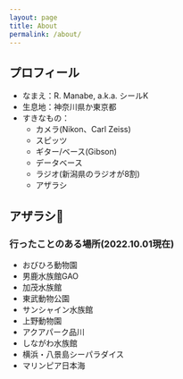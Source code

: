 ```yaml
---
layout: page
title: About
permalink: /about/
---
```


<!--
This is the base Jekyll theme. You can find out more info about customizing your Jekyll theme, as well as basic Jekyll usage documentation at [jekyllrb.com](https://jekyllrb.com/)

You can find the source code for Minima at GitHub:
[jekyll][jekyll-organization] /
[minima](https://github.com/jekyll/minima)

You can find the source code for Jekyll at GitHub:
[jekyll][jekyll-organization] /
[jekyll](https://github.com/jekyll/jekyll)


[jekyll-organization]: https://github.com/jekyll
-->

## プロフィール
- なまえ：R. Manabe, a.k.a. シールK
- 生息地：神奈川県か東京都
- すきなもの：
    - カメラ(Nikon、Carl Zeiss)
    - スピッツ
    - ギター/ベース(Gibson)
    - データベース
    - ラジオ(新潟県のラジオが8割)
    - アザラシ

## アザラシ🦭
### 行ったことのある場所(2022.10.01現在)
- おびひろ動物園
- 男鹿水族館GAO
- 加茂水族館
- 東武動物公園
- サンシャイン水族館
- 上野動物園
- アクアパーク品川
- しながわ水族館
- 横浜・八景島シーパラダイス
- マリンピア日本海